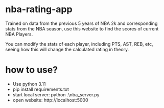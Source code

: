 # nba-rating-app

Trained on data from the previous 5 years of NBA 2k and corresponding stats from the NBA season, use this website to find the scores of current NBA Players.

You can modify the stats of each player, including PTS, AST, REB, etc, seeing how this will change the calculated rating in theory.


# how to use?
- Use python 3.11
- pip install requirements.txt
- start local server: python .\nba_server.py
- open website: http://localhost:5000

